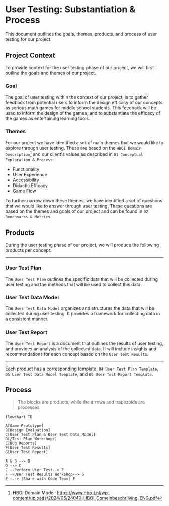 # User Testing: Substantiation & Process

This document outlines the goals, themes, products, and process of user testing for our project.

## Project Context

To provide context for the user testing phase of our project, we will first outline the goals and themes of our project.

### Goal

The goal of user testing within the context of our project, is to gather feedback from potential users to inform the design efficacy of our concepts as serious math games for middle school students. This feedback will be used to inform the design of the games, and to substantiate the efficacy of the games as entertaining learning tools.

### Themes

For our project we have identified a set of main themes that we would like to explore through user testing. These are based on the `HBOi Domain Description`[^1] and our client's values as described in `01 Conceptual Exploration & Process`:

- Functionality
- User Experience
- Accessibility
- Didactic Efficacy
- Game Flow

To further narrow down these themes, we have identified a set of questions that we would like to answer through user testing. These questions are based on the themes and goals of our project and can be found in `02 Benchmarks & Metrics`.

## Products

During the user testing phase of our project, we will produce the following products per concept:

---

### User Test Plan

The `User Test Plan` outlines the specific data that will be collected during user testing and the methods that will be used to collect this data.

### User Test Data Model

The `User Test Data Model` organizes and structures the data that will be collected during user testing. It provides a framework for collecting data in a consistent manner. 

### User Test Report

The `User Test Report` is a document that outlines the results of user testing, and provides an analysis of the collected data. It will include insights and recommendations for each concept based on the `User Test Results`. 

---

Each product has a corresponding template: `04 User Test Plan Template`, `05 User Test Data Model Template`, and `06 User Test Report Template`.

## Process

> The blocks are products, while the arrows and trapezoids are processes.

```mermaid
flowchart TD

A[Game Prototype]
B[Design Evaluation]
C[User Test Plan & User Test Data Model]
D[/Test Plan Workshop/]
E[Bug Reports]
F[User Test Results]
G[User Test Report]

A & B --> D
D --> C
C --Perform User Test--> F
F --User Test Results Workshop--> G
F -.-> |Share with Code Team| E

```

[^1]: HBOi Domain Model: https://www.hbo-i.nl/wp-content/uploads/2024/05/24040_HBOi_Domeinbeschrijving_ENG.pdf